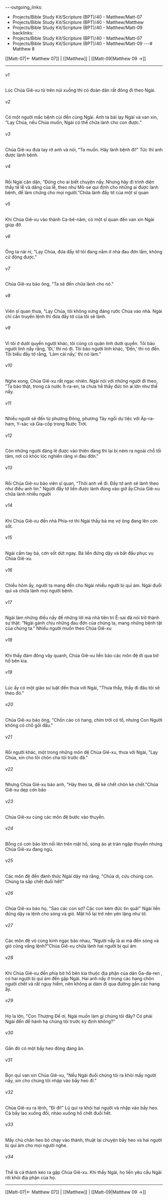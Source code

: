 ---outgoing_links:
  - Projects/Bible Study Kit/Scripture (BPT)/40 - Matthew/Matt-07
  - Projects/Bible Study Kit/Scripture (BPT)/40 - Matthew/Matthew
  - Projects/Bible Study Kit/Scripture (BPT)/40 - Matthew/Matt-09
backlinks:
  - Projects/Bible Study Kit/Scripture (BPT)/40 - Matthew/Matt-07
  - Projects/Bible Study Kit/Scripture (BPT)/40 - Matthew/Matt-09
---# Matthew 8

[[Matt-07|← Matthew 07]] | [[Matthew]] | [[Matt-09|Matthew 09 →]]
***



###### v1 
Lúc Chúa Giê-xu từ trên núi xuống thì có đoàn dân rất đông đi theo Ngài. 

###### v2 
Có một người mắc bệnh cùi đến cùng Ngài. Anh ta bái lạy Ngài và van xin, "Lạy Chúa, nếu Chúa muốn, Ngài có thể chữa lành cho con được." 

###### v3 
Chúa Giê-xu đưa tay rờ anh và nói, "Ta muốn. Hãy lành bệnh đi!" Tức thì anh được lành bệnh. 

###### v4 
Rồi Ngài căn dặn, "Đừng cho ai biết chuyện nầy. Nhưng hãy đi trình diện thầy tế lễ và dâng của lễ, theo như Mô-se qui định cho những ai được lành bệnh, để làm chứng cho mọi người."Chữa lành đầy tớ của một sĩ quan 

###### v5 
Khi Chúa Giê-xu vào thành Ca-bê-nâm, có một sĩ quan đến van xin Ngài giúp đỡ. 

###### v6 
Ông ta nài nỉ, "Lạy Chúa, đứa đầy tớ tôi đang nằm ở nhà đau đớn lắm, không cử động được." 

###### v7 
Chúa Giê-xu bảo ông, "Ta sẽ đến chữa lành cho nó." 

###### v8 
Viên sĩ quan thưa, "Lạy Chúa, tôi không xứng đáng rước Chúa vào nhà. Ngài chỉ cần truyền lệnh thì đứa đầy tớ của tôi sẽ lành. 

###### v9 
Vì tôi ở dưới quyền người khác, tôi cũng có quân lính dưới quyền. Tôi bảo người lính nầy rằng, 'Đi,' thì nó đi. Tôi bảo người lính khác, 'Đến,' thì nó đến. Tôi biểu đầy tớ rằng, 'Làm cái nầy,' thì nó làm." 

###### v10 
Nghe xong, Chúa Giê-xu rất ngạc nhiên. Ngài nói với những người đi theo, "Ta bảo thật, trong cả nước Ít-ra-en, ta chưa hề thấy đức tin ai lớn như thế nầy. 

###### v11 
Nhiều người sẽ đến từ phương Đông, phương Tây ngồi dự tiệc với Áp-ra-ham, Y-sác và Gia-cốp trong Nước Trời. 

###### v12 
Còn những người đáng lẽ được vào thiên đàng thì lại bị ném ra ngoài chỗ tối tăm, nơi có khóc lóc nghiến răng vì đau đớn." 

###### v13 
Rồi Chúa Giê-xu bảo viên sĩ quan, "Thôi anh về đi. Đầy tớ anh sẽ lành theo như điều anh tin." Người đầy tớ liền được lành đúng vào giờ ấy.Chúa Giê-xu chữa lành nhiều người 

###### v14 
Khi Chúa Giê-xu đến nhà Phia-rơ thì Ngài thấy bà mẹ vợ ông đang lên cơn sốt. 

###### v15 
Ngài cầm tay bà, cơn sốt dứt ngay. Bà liền đứng dậy và bắt đầu phục vụ Chúa Giê-xu. 

###### v16 
Chiều hôm ấy, người ta mang đến cho Ngài nhiều người bị quỉ ám. Ngài đuổi quỉ và chữa lành mọi người bệnh. 

###### v17 
Ngài làm những điều nầy để những lời mà nhà tiên tri Ê-sai đã nói trở thành sự thật: "Ngài gánh chịu những đau đớn của chúng ta, mang những bệnh tật của chúng ta." Nhiều người muốn theo Chúa Giê-xu 

###### v18 
Khi thấy đám đông vây quanh, Chúa Giê-xu liền bảo các môn đệ đi qua bờ hồ bên kia. 

###### v19 
Lúc ấy có một giáo sư luật đến thưa với Ngài, "Thưa thầy, thầy đi đâu tôi sẽ theo đó." 

###### v20 
Chúa Giê-xu bảo ông, "Chồn cáo có hang, chim trời có tổ, nhưng Con Người không có chỗ gối đầu." 

###### v21 
Rồi người khác, một trong những môn đệ Chúa Giê-xu, thưa với Ngài, "Lạy Chúa, xin cho tôi chôn cha tôi trước đã." 

###### v22 
Nhưng Chúa Giê-xu bảo anh, "Hãy theo ta, để kẻ chết chôn kẻ chết."Chúa Giê-xu dẹp cơn bão 

###### v23 
Chúa Giê-xu cùng các môn đệ bước vào thuyền. 

###### v24 
Bỗng có cơn bão lớn nổi lên trên mặt hồ, sóng ào ạt tràn ngập thuyền nhưng Chúa Giê-xu đang ngủ. 

###### v25 
Các môn đệ đến đánh thức Ngài dậy mà rằng, "Chúa ơi, cứu chúng con. Chúng ta sắp chết đuối hết!" 

###### v26 
Chúa Giê-xu bảo họ, "Sao các con sợ? Các con kém đức tin quá!" Ngài liền đứng dậy ra lệnh cho sóng và gió. Mặt hồ lại trở nên yên lặng như tờ. 

###### v27 
Các môn đệ vô cùng kinh ngạc bảo nhau, "Người nầy là ai mà đến sóng và gió cũng vâng lệnh?"Chúa Giê-xu chữa lành hai người bị quỉ ám 

###### v28 
Khi Chúa Giê-xu đến phía bờ hồ bên kia thuộc địa phận của dân Ga-đa-ren , có hai người bị quỉ ám đến gặp Ngài. Hai anh nầy ở trong các hang chôn người chết và rất nguy hiểm, nên không ai dám đi qua đường gần các hang ấy. 

###### v29 
Họ la lớn, "Con Thượng Đế ơi, Ngài muốn làm gì chúng tôi đây? Có phải Ngài đến để hành hạ chúng tôi trước kỳ định không?" 

###### v30 
Gần đó có một bầy heo đông đang ăn. 

###### v31 
Bọn quỉ van xin Chúa Giê-xu, "Nếu Ngài đuổi chúng tôi ra khỏi mấy người nầy, xin cho chúng tôi nhập vào bầy heo đi." 

###### v32 
Chúa Giê-xu ra lệnh, "Đi đi!" Lũ quỉ ra khỏi hai người và nhập vào bầy heo. Cả bầy lao xuống đồi, nhào xuống hồ chết đuối hết. 

###### v33 
Mấy chú chăn heo bỏ chạy vào thành, thuật lại chuyện bầy heo và hai người bị quỉ ám cho mọi người nghe. 

###### v34 
Thế là cả thành kéo ra gặp Chúa Giê-xu. Khi thấy Ngài, họ liền yêu cầu Ngài rời khỏi địa phận của họ.

***
[[Matt-07|← Matthew 07]] | [[Matthew]] | [[Matt-09|Matthew 09 →]]
